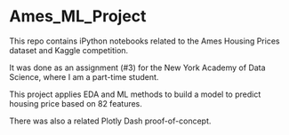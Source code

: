 # Ames_ML_Project

This repo contains iPython notebooks related to the Ames Housing Prices dataset and Kaggle competition.

It was done as an assignment (#3) for the New York Academy of Data Science, where I am a part-time student.

This project applies EDA and ML methods to build a model to predict housing price based on 82 features.

There was also a related Plotly Dash proof-of-concept.
